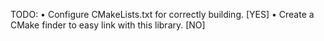 TODO:
    • Configure CMakeLists.txt for correctly building. [YES]
    • Create a CMake finder to easy link with this library. [NO]